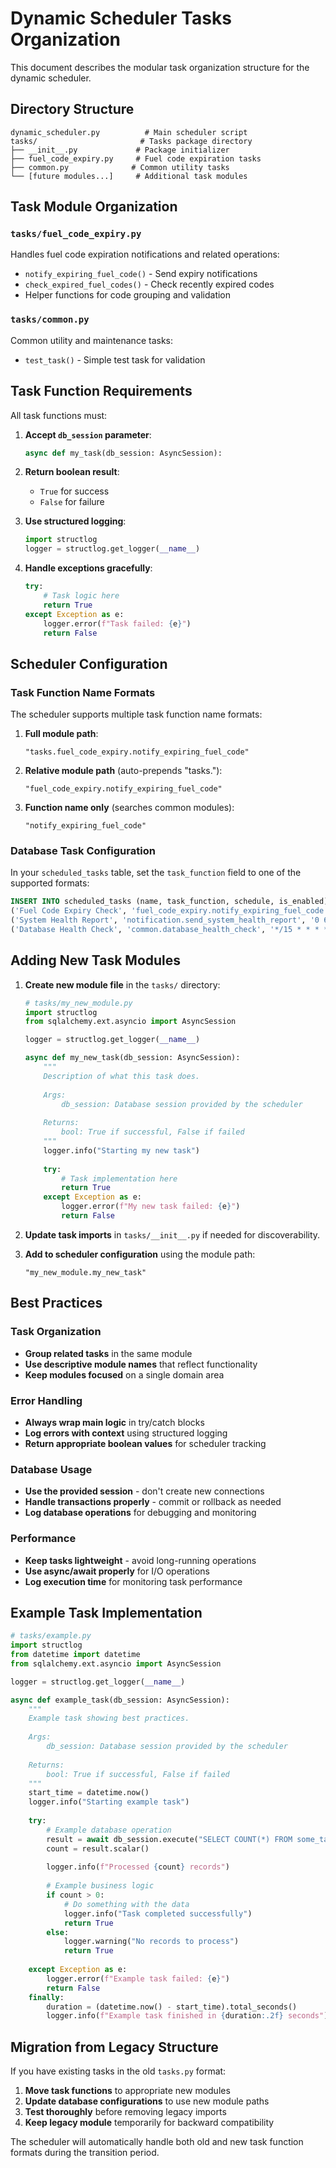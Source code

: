 # Dynamic Scheduler Tasks Organization

This document describes the modular task organization structure for the dynamic scheduler.

## Directory Structure

```
dynamic_scheduler.py          # Main scheduler script
tasks/                       # Tasks package directory
├── __init__.py             # Package initializer
├── fuel_code_expiry.py     # Fuel code expiration tasks
├── common.py              # Common utility tasks
└── [future modules...]     # Additional task modules
```

## Task Module Organization

### `tasks/fuel_code_expiry.py`
Handles fuel code expiration notifications and related operations:
- `notify_expiring_fuel_code()` - Send expiry notifications
- `check_expired_fuel_codes()` - Check recently expired codes
- Helper functions for code grouping and validation

### `tasks/common.py`
Common utility and maintenance tasks:
- `test_task()` - Simple test task for validation

## Task Function Requirements

All task functions must:

1. **Accept `db_session` parameter**: 
   ```python
   async def my_task(db_session: AsyncSession):
   ```

2. **Return boolean result**:
   - `True` for success
   - `False` for failure

3. **Use structured logging**:
   ```python
   import structlog
   logger = structlog.get_logger(__name__)
   ```

4. **Handle exceptions gracefully**:
   ```python
   try:
       # Task logic here
       return True
   except Exception as e:
       logger.error(f"Task failed: {e}")
       return False
   ```

## Scheduler Configuration

### Task Function Name Formats

The scheduler supports multiple task function name formats:

1. **Full module path**:
   ```
   "tasks.fuel_code_expiry.notify_expiring_fuel_code"
   ```

2. **Relative module path** (auto-prepends "tasks."):
   ```
   "fuel_code_expiry.notify_expiring_fuel_code"
   ```

3. **Function name only** (searches common modules):
   ```
   "notify_expiring_fuel_code"
   ```

### Database Task Configuration

In your `scheduled_tasks` table, set the `task_function` field to one of the supported formats:

```sql
INSERT INTO scheduled_tasks (name, task_function, schedule, is_enabled) VALUES
('Fuel Code Expiry Check', 'fuel_code_expiry.notify_expiring_fuel_code', '0 9 * * *', true),
('System Health Report', 'notification.send_system_health_report', '0 6 * * 1', true),
('Database Health Check', 'common.database_health_check', '*/15 * * * *', true);
```

## Adding New Task Modules

1. **Create new module file** in the `tasks/` directory:
   ```python
   # tasks/my_new_module.py
   import structlog
   from sqlalchemy.ext.asyncio import AsyncSession

   logger = structlog.get_logger(__name__)

   async def my_new_task(db_session: AsyncSession):
       """
       Description of what this task does.
       
       Args:
           db_session: Database session provided by the scheduler
           
       Returns:
           bool: True if successful, False if failed
       """
       logger.info("Starting my new task")
       
       try:
           # Task implementation here
           return True
       except Exception as e:
           logger.error(f"My new task failed: {e}")
           return False
   ```

2. **Update task imports** in `tasks/__init__.py` if needed for discoverability.

3. **Add to scheduler configuration** using the module path:
   ```
   "my_new_module.my_new_task"
   ```

## Best Practices

### Task Organization
- **Group related tasks** in the same module
- **Use descriptive module names** that reflect functionality
- **Keep modules focused** on a single domain area

### Error Handling
- **Always wrap main logic** in try/catch blocks
- **Log errors with context** using structured logging
- **Return appropriate boolean values** for scheduler tracking

### Database Usage
- **Use the provided session** - don't create new connections
- **Handle transactions properly** - commit or rollback as needed
- **Log database operations** for debugging and monitoring

### Performance
- **Keep tasks lightweight** - avoid long-running operations
- **Use async/await properly** for I/O operations
- **Log execution time** for monitoring task performance

## Example Task Implementation

```python
# tasks/example.py
import structlog
from datetime import datetime
from sqlalchemy.ext.asyncio import AsyncSession

logger = structlog.get_logger(__name__)

async def example_task(db_session: AsyncSession):
    """
    Example task showing best practices.
    
    Args:
        db_session: Database session provided by the scheduler
        
    Returns:
        bool: True if successful, False if failed
    """
    start_time = datetime.now()
    logger.info("Starting example task")
    
    try:
        # Example database operation
        result = await db_session.execute("SELECT COUNT(*) FROM some_table")
        count = result.scalar()
        
        logger.info(f"Processed {count} records")
        
        # Example business logic
        if count > 0:
            # Do something with the data
            logger.info("Task completed successfully")
            return True
        else:
            logger.warning("No records to process")
            return True
            
    except Exception as e:
        logger.error(f"Example task failed: {e}")
        return False
    finally:
        duration = (datetime.now() - start_time).total_seconds()
        logger.info(f"Example task finished in {duration:.2f} seconds")
```

## Migration from Legacy Structure

If you have existing tasks in the old `tasks.py` format:

1. **Move task functions** to appropriate new modules
2. **Update database configurations** to use new module paths
3. **Test thoroughly** before removing legacy imports
4. **Keep legacy module** temporarily for backward compatibility

The scheduler will automatically handle both old and new task function formats during the transition period.